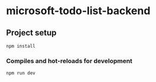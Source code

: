 # microsoft-todo-list-backend

## Project setup
```
npm install
```

### Compiles and hot-reloads for development
```
npm run dev